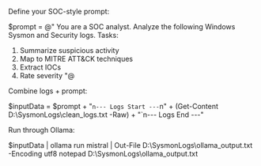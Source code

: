 Define your SOC-style prompt:

$prompt = @"
You are a SOC analyst. Analyze the following Windows Sysmon and Security logs.
Tasks:
1. Summarize suspicious activity
2. Map to MITRE ATT&CK techniques
3. Extract IOCs
4. Rate severity
"@


Combine logs + prompt:

$inputData = $prompt + "`n--- Logs Start ---`n" + (Get-Content D:\SysmonLogs\clean_logs.txt -Raw) + "`n--- Logs End ---"


Run through Ollama:

$inputData | ollama run mistral | Out-File D:\SysmonLogs\ollama_output.txt -Encoding utf8
notepad D:\SysmonLogs\ollama_output.txt
